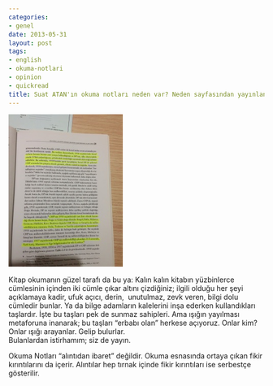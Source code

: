 ```yaml
---
categories:
- genel
date: 2013-05-31
layout: post
tags:
- english
- okuma-notlari
- opinion
- quickread
title: Suat ATAN'ın okuma notları neden var? Neden sayfasından yayınlanır?
---
```


  

[![](/images/29f39-18996b23-a9d1-4336-8191-c23e206c2a79.jpg)](https://suatatan.wordpress.com/wp-content/uploads/2013/05/29f39-18996b23-a9d1-4336-8191-c23e206c2a79.jpg)

Kitap okumanın güzel tarafı da bu ya: Kalın kalın kitabın yüzbinlerce cümlesinin içinden iki cümle çıkar altını çizdiğiniz; ilgili olduğu her şeyi açıklamaya kadir, ufuk açıcı, derin,  unutulmaz, zevk veren, bilgi dolu cümledir bunlar. Ya da bilge adamların kalelerini inşa ederken kullandıkları taşlardır. İşte bu taşları pek de sunmaz sahipleri. Ama ışığın yayılması metaforuna inanarak; bu taşları “erbabı olan” herkese açıyoruz. Onlar kim? Onlar ışığı arayanlar. Gelip bulurlar.  
Bulanlardan istirhamım; siz de yayın.  
  
Okuma Notları “alıntıdan ibaret” değildir. Okuma esnasında ortaya çıkan fikir kırıntılarını da içerir. Alıntılar hep tırnak içinde fikir kırıntıları ise serbestçe gösterilir.
